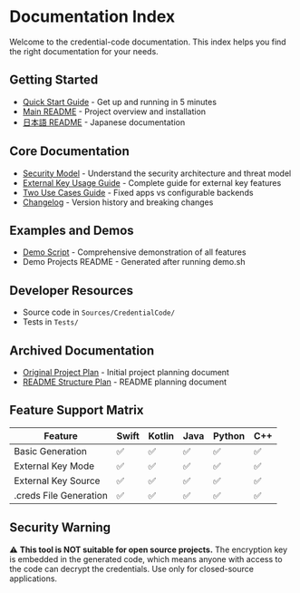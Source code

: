 # Documentation Index

Welcome to the credential-code documentation. This index helps you find the right documentation for your needs.

## Getting Started
- [Quick Start Guide](QUICK_START.md) - Get up and running in 5 minutes
- [Main README](../README.md) - Project overview and installation
- [日本語 README](../README-ja.md) - Japanese documentation

## Core Documentation
- [Security Model](SECURITY.md) - Understand the security architecture and threat model
- [External Key Usage Guide](EXTERNAL_KEY_GUIDE.md) - Complete guide for external key features
- [Two Use Cases Guide](TWO_USE_CASES.md) - Fixed apps vs configurable backends
- [Changelog](../CHANGELOG.md) - Version history and breaking changes

## Examples and Demos
- [Demo Script](../demo.sh) - Comprehensive demonstration of all features
- Demo Projects README - Generated after running demo.sh

## Developer Resources
- Source code in `Sources/CredentialCode/`
- Tests in `Tests/`

## Archived Documentation
- [Original Project Plan](archive/project-plan.md) - Initial project planning document
- [README Structure Plan](archive/readme-structure.md) - README planning document

## Feature Support Matrix

| Feature | Swift | Kotlin | Java | Python | C++ |
|---------|-------|--------|------|--------|-----|
| Basic Generation | ✅ | ✅ | ✅ | ✅ | ✅ |
| External Key Mode | ✅ | ✅ | ✅ | ✅ | ✅ |
| External Key Source | ✅ | ✅ | ✅ | ✅ | ✅ |
| .creds File Generation | ✅ | ✅ | ✅ | ✅ | ✅ |

## Security Warning

⚠️ **This tool is NOT suitable for open source projects.** The encryption key is embedded in the generated code, which means anyone with access to the code can decrypt the credentials. Use only for closed-source applications.